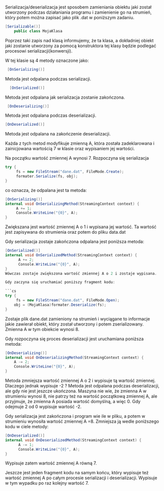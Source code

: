 Serializacja/deserializacja jest sposobem zamieniania obiektu jaki został utworzony podczas działaniania programu i zamienienie go na strumień, który potem można zapisać jako plik .dat w poniższym zadaniu. 

```cs
[Serializable()]
    public class MojaKlasa
```

Poprzez taki zapis nad klasą informujemy, że ta klasa, a dokładniej obiekt jaki zostanie utworzony za pomocą konstruktora tej klasy będzie podlegać procesowi serializacji(konwersji).

W tej klasie są 4 metody oznaczone jako:

```cs
 [OnSerializing()]
```
Metoda jest odpalana podczas serializacji. 

```cs
  [OnSerialized()]
```
Metoda jest odpalana jak serializacja zostanie zakończona.

```cs
 [OnDeserializing()]
```
Metoda jest odpalana podczas deserializacji.

```cs
[OnDeserialized()]
```
Metoda jest odpalana na zakończenie deserializacji.

Każda z tych metod modyfikuje zmienną A, która została zadeklarowana i zainicjowana wartością 7 w klasie oraz wypisaniem jej wartości.

Na początku wartość zmiennej A wynosi 7. 
Rozpoczyna się serializacja
```cs
try {
     fs = new FileStream("dane.dat", FileMode.Create);
     formater.Serialize(fs, obj);
}
```

co oznacza, że odpalana jest ta metoda:

```cs
[OnSerializing()]
internal void OnSerializingMethod(StreamingContext context) {
     A += 1;
     Console.WriteLine("{0}", A);
}
```
Zwiększana jest wartość zmiennej A o 1 i wypisana jej wartość. 
Ta wartość jest zapisywana do strumienia oraz potem do pliku data.dat

Gdy serializacja zostaje zakończona odpalana jest poniższa metoda:

```cs
[OnSerialized()]
internal void OnSerializedMethod(StreamingContext context) {
      A += 2;
      Console.WriteLine("{0}", A);
}
Wówczas zostaje zwiększona wartość zmiennej A o 2 i zostaje wypisana. 

Gdy zaczyna się uruchamiać poniższy fragment kodu:

```cs
try {
     fs = new FileStream("dane.dat", FileMode.Open);
    obj = (MojaKlasa)formater.Deserialize(fs);
}
```

Zostaje plik dane.dat zamieniony na strumień i wyciągane to informacje jakie zawierał obiekt, który został utworzony i potem zserializowany.
Zmienna A w tym obiekcie wynosi 8.

Gdy rozpoczyna się proces deserializacji jest uruchamiana poniższa metoda:
```cs
[OnDeserializing()]
internal void OnDeserializingMethod(StreamingContext context) {
	A -= 2;
	Console.WriteLine("{0}", A);
}
```

Metoda zmniejsza wartość zmiennej A o 2 i wypisuje tą wartość zmiennej. 
Dlaczego jednak wypisuje -2 ? Metoda jest odpalana podczas deserializacji, ale gdy nie jest jeszcze ukończona. Maszyna nie wie, że zmienna A w strumieniu wynosi 8, nie patrzy też na wartość początkową zmiennej A, ale przyjmuje, że zmienna A posiada wartość domyślną, a więc 0. 
Gdy odejmuje 2 od 0 wypisuje wartość -2.

Gdy serializacja jest zakończona i program wie ile w pliku, a potem w strumieniu wynosiła wartość zmiennej A =8. Zmniejsza ją wedle poniższego kodu w ciele metody:
```cs
[OnDeserialized()]
internal void OnDeserializedMethod(StreamingContext context) {
      A -= 1;
      Console.WriteLine("{0}", A);
}
```

Wypisuje zatem wartość zmiennej A równą 7. 

Jeszcze jest jeden fragment kodu na samym końcu, który wypisuje też wartość zmiennej A po całym procesie serializacji i deserializacji. 
Wypisuje w tym wypadku po raz kolejny wartość 7.













